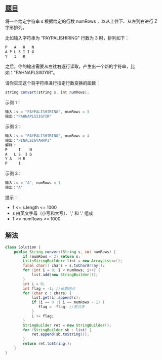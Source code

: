 ## [题目](https://leetcode-cn.com/problems/zigzag-conversion/)

将一个给定字符串 s 根据给定的行数 numRows ，以从上往下、从左到右进行 Z 字形排列。

比如输入字符串为 "PAYPALISHIRING" 行数为 3 时，排列如下：

```java
P   A   H   N
A P L S I I G
Y   I   R
```


之后，你的输出需要从左往右逐行读取，产生出一个新的字符串，比如："PAHNAPLSIIGYIR"。

请你实现这个将字符串进行指定行数变换的函数：

```java
string convert(string s, int numRows);
```

示例 1：

```java
输入：s = "PAYPALISHIRING", numRows = 3
输出："PAHNAPLSIIGYIR"
```

示例 2：

```java
输入：s = "PAYPALISHIRING", numRows = 4
输出："PINALSIGYAHRPI"
解释：
P     I    N
A   L S  I G
Y A   H R
P     I
```


示例 3：

```java
输入：s = "A", numRows = 1
输出："A"
```


提示：

* 1 <= s.length <= 1000
* s 由英文字母（小写和大写）、',' 和 '.' 组成
* 1 <= numRows <= 1000

## 解法

```java
class Solution {
    public String convert(String s, int numRows) {
        if (numRows < 2) return s;
        List<StringBuilder> list = new ArrayList<>();
        final char[] chars = s.toCharArray();
        for (int i = 0; i < numRows; i++) {
            list.add(new StringBuilder());
        }
        int i = 0;
        int flag = -1; //设置拐点
        for (char c : chars) {
            list.get(i).append(c);
            if (i == 0 || i == numRows - 1) {
               flag = -flag; //反过来
            } 
            i += flag;
        }
        StringBuilder ret = new StringBuilder();
        for (StringBuilder sb : list) {
            ret.append(sb.toString());
        }
        return ret.toString();
    }
}
```


